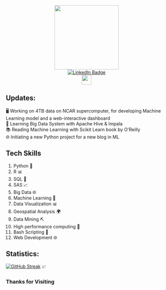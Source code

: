 <div align="center">
  <img src="https://media2.giphy.com/media/3o7qE1YN7aBOFPRw8E/giphy.gif?cid=ecf05e471znfcirjxm6vianun3sbijamo88oa489zph9lh30&ep=v1_gifs_related&rid=giphy.gif&ct=g" width="200"/>
</div>

<div align="center">
  <a href="https://www.linkedin.com/in/bhattarai1/">
    <img src="https://img.shields.io/badge/LinkedIn-blue?style=for-the-badge&logo=linkedin&logoColor=white" alt="LinkedIn Badge"/>
  </a>
</div>

<div align="center">
  <img src="https://media.giphy.com/media/hvRJCLFzcasrR4ia7z/giphy.gif" width="30px"/>
</div>



## Updates:
   🖥️ Working on 4TB data on NCAR supercomputer, for developing Machine Learning model and a web-interactive dashboard<br>
   🚀 Learning Big Data System with Apache Hive & Impala<br>
   📚 Reading Machine Learning with Scikit Learn book by O'Reilly<br>
   🌐 Initiating a new Python project for a new blog in ML 


## Tech Skills
1. Python 🐍
2. R 📊
3. SQL 💾
4. SAS 📈
5. Big Data 🌐
6. Machine Learning 🤖
7. Data Visualization 📊
8. Geospatial Analysis 🌍
9. Data Mining ⛏️
10. High performance computing 🚀
11. Bash Scripting 📜
12. Web Development 🌐

## Statistics:
[![GitHub Streak](http://github-readme-streak-stats.herokuapp.com?user=sujan-bhattarai12&theme=dark&background=000000)](https://git.io/streak-stats?v=1) 📈

### Thanks for Visiting
